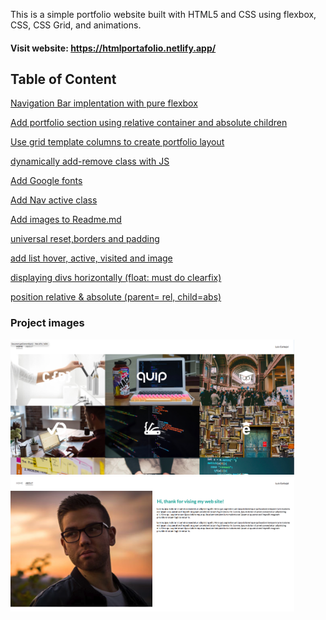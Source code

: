 This is a simple portfolio website built with HTML5 and CSS using flexbox, CSS, CSS Grid, and animations.

#### Visit website: https://htmlportafolio.netlify.app/

## Table of Content

[Navigation Bar implentation with pure flexbox](https://github.com/electrone901/html-css-portafolio/commit/aa9db883ba442d71f836d22616f3b471877c4808)

[Add portfolio section using relative container and absolute children](https://github.com/electrone901/html-css-portafolio/commit/6b81b7a1a7b57855b3ff64b7f2d5e1e64f3f7bbd)

[Use grid template columns to create portfolio layout](https://github.com/electrone901/html-css-portafolio/commit/ecc11921f5996fb62f28f934a15bb8b205e16b39)

[dynamically add-remove class with JS](https://github.com/electrone901/html-css-portafolio/commit/ecc11921f5996fb62f28f934a15bb8b205e16b39)

[Add Google fonts](https://github.com/electrone901/html-css-portafolio/commit/3d04b552a4512bc972a537014fc858c707fd4ea6)

[Add Nav active class](https://github.com/electrone901/html-css-portafolio/commit/e137ba4f6d4c07ab719e6efd05b1791568ca6a11)

[Add images to Readme.md](https://github.com/electrone901/html-css-portafolio/commit/8c0b44c73ebbc30c70e059eb23cd3f51b3a1dae5)

[universal reset,borders and padding](https://github.com/electrone901/html-css-portafolio/commit/78d576e946c539964e6f38675afbb610730cdfad)

[add list hover, active, visited and image](https://github.com/electrone901/html-css-portafolio/commit/78d576e946c539964e6f38675afbb610730cdfad)

[displaying divs horizontally (float: must do clearfix)](https://github.com/electrone901/html-css-portafolio/commit/6c2cf1ddd7e68ba9fa88daf396c76edf96422fdd)

[position relative & absolute (parent= rel, child=abs)]()

### Project images

<img src="/images/home1.png" width="90%">
<img src="/images/about1.png" width="90%">
